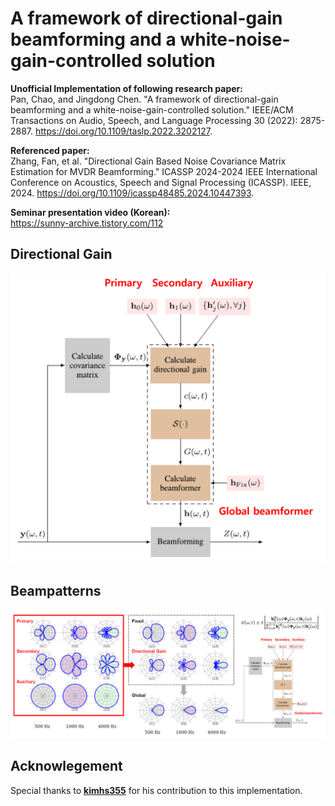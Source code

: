 # A framework of directional-gain beamforming and a white-noise-gain-controlled solution
**Unofficial Implementation of following research paper:**<br>
Pan, Chao, and Jingdong Chen. "A framework of directional-gain beamforming and a white-noise-gain-controlled solution." IEEE/ACM Transactions on Audio, Speech, and Language Processing 30 (2022): 2875-2887. https://doi.org/10.1109/taslp.2022.3202127. 

**Referenced paper:**<br>
Zhang, Fan, et al. "Directional Gain Based Noise Covariance Matrix Estimation for MVDR Beamforming." ICASSP 2024-2024 IEEE International Conference on Acoustics, Speech and Signal Processing (ICASSP). IEEE, 2024. https://doi.org/10.1109/icassp48485.2024.10447393.

**Seminar presentation video (Korean):**<br>
https://sunny-archive.tistory.com/112

## Directional Gain 
<div align="center">
  <img src="imgs/dg_framework.png" width="600"/>
</div>

## Beampatterns
![Beampatterns](imgs/dg_beamforming.png)

## Acknowlegement
Special thanks to [**kimhs355**](https://github.com/kimhs355) for his contribution to this implementation.
